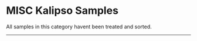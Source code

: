 # MISC Kalipso Samples

All samples in this category havent been treated and sorted.

**************************************************************************
